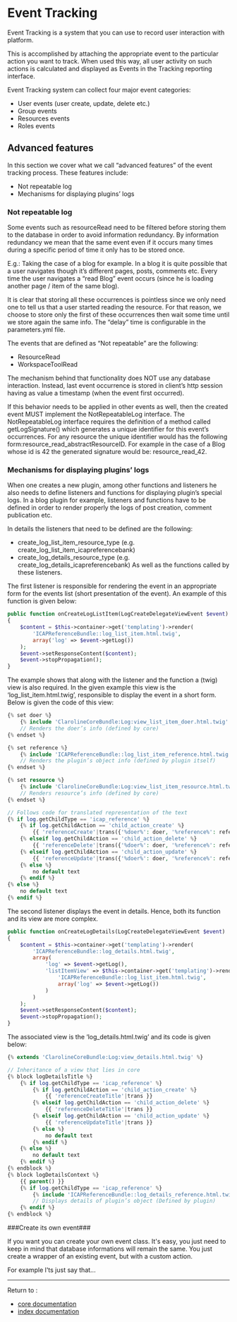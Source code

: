 Event Tracking
============

Event Tracking is a system that you can use to record user interaction with platform.

This is accomplished by attaching the appropriate event to the particular action you want to track.
When used this way, all user activity on such actions is calculated and displayed as Events in the Tracking reporting interface.

Event Tracking system can collect four major event categories:

 * User events (user create, update, delete etc.)
 * Group events
 * Resources events
 * Roles events

Advanced features
-------------

In this section we cover what we call “advanced features” of the event tracking process.
These features include:
 * Not repeatable log
 * Mechanisms for displaying plugins’ logs


### Not repeatable log ###

Some events such as resourceRead need to be filtered before storing them to the database
in order to avoid information redundancy. By information redundancy we mean that the same
event even if it occurs many times during a specific period of time it only has to be stored
once.

E.g.: Taking the case of a blog for example. In a blog it is quite possible that a user navigates
though it’s different pages, posts, comments etc. Every time the user navigates a “read Blog”
event occurs (since he is loading another page / item of the same blog).


It is clear that storing all these occurrences is pointless since we only need one to tell us that
a user started reading the resource. For that reason, we choose to store only the first of
these occurrences then wait some time until we store again the same info. The “delay” time
is configurable in the parameters.yml file.

The events that are defined as “Not repeatable” are the following:
 * ResourceRead
 * WorkspaceToolRead

The mechanism behind that functionality does NOT use any database interaction. Instead,
last event occurrence is stored in client’s http session having as value a timestamp (when the
event first occurred).


If this behavior needs to be applied in other events as well, then the created event MUST
implement the NotRepeatableLog interface. The NotRepeatableLog interface requires the
definition of a method called getLogSignature() which generates a unique identifier for this
event’s occurrences. For any resource the unique identifier would has the following form:resource_read_abstractResourceID. For example in the case of a Blog whose id is 42 the
generated signature would be: resource_read_42.


### Mechanisms for displaying plugins’ logs ###

When one creates a new plugin, among other functions and listeners he also needs to define
listeners and functions for displaying plugin’s special logs. In a blog plugin for example,
listeners and functions have to be defined in order to render properly the logs of post
creation, comment publication etc.


In details the listeners that need to be defined are the following:
- create_log_list_item_resource_type (e.g. create_log_list_item_icapreferencebank)
- create_log_details_resource_type (e.g. create_log_details_icapreferencebank)
As well as the functions called by these listeners.


The first listener is responsible for rendering the event in an appropriate form for the events
list (short presentation of the event). An example of this function is given below:

```php
public function onCreateLogListItem(LogCreateDelegateViewEvent $event)
{
    $content = $this->container->get('templating')->render(
        'ICAPReferenceBundle::log_list_item.html.twig',
        array('log' => $event->getLog())
    );
    $event->setResponseContent($content);
    $event->stopPropagation();
}
```

The example shows that along with the listener and the function a (twig) view is also
required. In the given example this view is the ‘log_list_item.html.twig’, responsible to display
the event in a short form. Below is given the code of this view:

```php
{% set doer %}
    {% include 'ClarolineCoreBundle:Log:view_list_item_doer.html.twig' %}
    // Renders the doer’s info (defined by core)
{% endset %}

{% set reference %}
    {% include 'ICAPReferenceBundle::log_list_item_reference.html.twig' %}
    // Renders the plugin’s object info (defined by plugin itself)
{% endset %}

{% set resource %}
    {% include 'ClarolineCoreBundle:Log:view_list_item_resource.html.twig' %}
    // Renders resource’s info (defined by core)
{% endset %}

// Follows code for translated representation of the text
{% if log.getChildType == 'icap_reference' %}
    {% if log.getChildAction == 'child_action_create' %}
        {{ 'referenceCreate'|trans({'%doer%': doer, '%reference%': reference, '%resource%': resource})|raw }}
    {% elseif log.getChildAction == 'child_action_delete' %}
        {{ 'referenceDelete'|trans({'%doer%': doer, '%reference%': reference, '%resource%': resource})|raw }}
    {% elseif log.getChildAction == 'child_action_update' %}
        {{ 'referenceUpdate'|trans({'%doer%': doer, '%reference%': reference, '%resource%': resource})|raw }}
    {% else %}
        no default text
    {% endif %}
{% else %}
    no default text
{% endif %}
```

The second listener displays the event in details. Hence, both its function and its view are
more complex.

```php
public function onCreateLogDetails(LogCreateDelegateViewEvent $event)
{
    $content = $this->container->get('templating')->render(
        'ICAPReferenceBundle::log_details.html.twig',
        array(
            'log' => $event->getLog(),
            'listItemView' => $this->container->get('templating')->render(
                'ICAPReferenceBundle::log_list_item.html.twig',
                array('log' => $event->getLog())
            )
        )
    );
    $event->setResponseContent($content);
    $event->stopPropagation();
}
```
The associated view is the ‘log_details.html.twig’ and its code is given below:

```php
{% extends 'ClarolineCoreBundle:Log:view_details.html.twig' %}

// Inheritance of a view that lies in core
{% block logDetailsTitle %}
    {% if log.getChildType == 'icap_reference' %}
        {% if log.getChildAction == 'child_action_create' %}
            {{ 'referenceCreateTitle'|trans }}
        {% elseif log.getChildAction == 'child_action_delete' %}
            {{ 'referenceDeleteTitle'|trans }}
        {% elseif log.getChildAction == 'child_action_update' %}
            {{ 'referenceUpdateTitle'|trans }}
        {% else %}
            no default text
        {% endif %}
    {% else %}
        no default text
    {% endif %}
{% endblock %}
{% block logDetailsContext %}
    {{ parent() }}
    {% if log.getChildType == 'icap_reference' %}
        {% include 'ICAPReferenceBundle::log_details_reference.html.twig' %}
        // Displays details of plugin’s object (Defined by plugin)
    {% endif %}
{% endblock %}
```

###Create its own event###

If you want you can create your own event class.
It's easy, you just need to keep in mind that database informations will remain the same.
You just create a wrapper of an existing event, but with a custom action.

For example l'ts just say that...

----------

Return to :

- [core documentation][1]
- [index documentation][2]


[1]: core.md
[2]: ../index.md